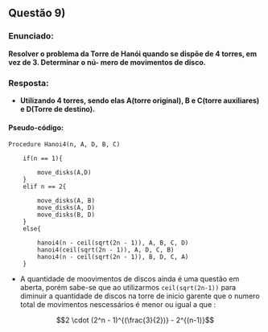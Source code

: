 ## Questão 9)

### Enunciado:

 __Resolver o problema da Torre de Hanói quando se
dispõe de 4 torres, em vez de 3. Determinar o nú-
mero de movimentos de disco.__

### Resposta:
 
 * __Utilizando 4 torres, sendo elas A(torre original), B e C(torre auxiliares) e D(Torre de destino).__


#### Pseudo-código:

```
Procedure Hanoi4(n, A, D, B, C)

    if(n == 1){

        move_disks(A,D)
    }
    elif n == 2{

        move_disks(A, B)
        move_disks(A, D)
        move_disks(B, D)
    }
    else{

        hanoi4(n - ceil(sqrt(2n - 1)), A, B, C, D)
        hanoi4(ceil(sqrt(2n - 1)), A, D, C, B)
        hanoi4(n - ceil(sqrt(2n - 1)), B, D, C, A)
    }
```

*  A quantidade de moovimentos de discos ainda é uma questão em aberta, porém sabe-se que ao utilizarmos ```ceil(sqrt(2n-1))``` para diminuir a quantidade de discos na torre de inicio garente que o numero total de movimentos nescessários é menor ou igual a que :

$$2 \cdot (2^n - 1)^{(\frac{3}{2})} - 2^{(n-1)}$$